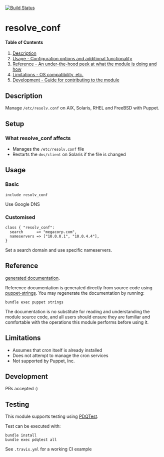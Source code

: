 [![Build Status](https://travis-ci.org/GeoffWilliams/resolv_conf.svg?branch=master)](https://travis-ci.org/GeoffWilliams/resolv_conf)
# resolve_conf

#### Table of Contents

1. [Description](#description)
1. [Usage - Configuration options and additional functionality](#usage)
1. [Reference - An under-the-hood peek at what the module is doing and how](#reference)
1. [Limitations - OS compatibility, etc.](#limitations)
1. [Development - Guide for contributing to the module](#development)

## Description

Manage `/etc/resolv.conf` on AIX, Solaris, RHEL and FreeBSD with Puppet.

## Setup

### What resolve_conf affects
* Manages the `/etc/resolv.conf` file
* Restarts the `dns/client` on Solaris if the file is changed

## Usage

### Basic

```puppet
include resolv_conf
```

Use Google DNS

### Customised

```puppet
class { "resolv_conf":
  search      => "megacorp.com",
  nameservers => ["10.0.0.1", "10.0.4.4"],
}
```

Set a search domain and use specific nameservers.

## Reference
[generated documentation](https://rawgit.com/GeoffWilliams/resolve_conf/master/doc/index.html).

Reference documentation is generated directly from source code using [puppet-strings](https://github.com/puppetlabs/puppet-strings).  You may regenerate the documentation by running:

```shell
bundle exec puppet strings
```


The documentation is no substitute for reading and understanding the module source code, and all users should ensure they are familiar and comfortable with the operations this module performs before using it.


## Limitations

* Assumes that cron itself is already installed
* Does not attempt to manage the cron services
* Not supported by Puppet, Inc.

## Development

PRs accepted :)

## Testing
This module supports testing using [PDQTest](https://github.com/GeoffWilliams/pdqtest).


Test can be executed with:

```
bundle install
bundle exec pdqtest all
```


See `.travis.yml` for a working CI example
